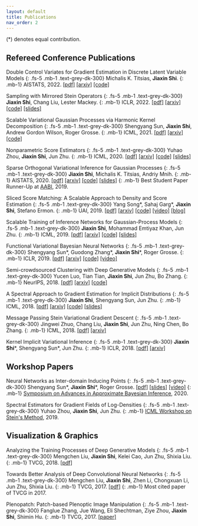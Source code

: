 ```yaml
---
layout: default
title: Publications
nav_order: 2
---
```


(\*) denotes equal contribution.

<!-- 
## Preprints
-->

## Refereed Conference Publications

Double Control Variates for Gradient Estimation in Discrete Latent Variable Models
{: .fs-5 .mb-1 .text-grey-dk-300}
Michalis K. Titsias, **Jiaxin Shi**.
{: .mb-1}
AISTATS, 2022.
[[pdf]](https://arxiv.org/pdf/2111.05300.pdf)
[[arxiv]](https://arxiv.org/abs/2111.05300)
[[code]](https://github.com/thjashin/double-cv)

Sampling with Mirrored Stein Operators
{: .fs-5 .mb-1 .text-grey-dk-300}
**Jiaxin Shi**, Chang Liu, Lester Mackey.
{: .mb-1}
ICLR, 2022.
[[pdf]](https://arxiv.org/pdf/2106.12506.pdf)
[[arxiv]](https://arxiv.org/abs/2106.12506)
[[code]](https://github.com/thjashin/mirror-stein-samplers)
[[slides]](https://thjashin.github.io/talks/mirror-stein-samplers.pdf)

Scalable Variational Gaussian Processes via Harmonic Kernel Decomposition
{: .fs-5 .mb-1 .text-grey-dk-300}
Shengyang Sun, **Jiaxin Shi**, Andrew Gordon Wilson, Roger Grosse.
{: .mb-1}
ICML, 2021.
[[pdf]](https://arxiv.org/pdf/2106.05992)
[[arxiv]](https://arxiv.org/abs/2106.05992)
[[code]](https://github.com/ssydasheng/Harmonic-Kernel-Decomposition)

Nonparametric Score Estimators
{: .fs-5 .mb-1 .text-grey-dk-300}
Yuhao Zhou, **Jiaxin Shi**, Jun Zhu.
{: .mb-1}
ICML, 2020.
[[pdf]](https://arxiv.org/pdf/2005.10099)
[[arxiv]](https://arxiv.org/abs/2005.10099)
[[code]](https://github.com/miskcoo/kscore)
[[slides]](http://ml.cs.tsinghua.edu.cn/~yuhao/slides/nonparametric%20score%20estimators,%20icml2020.pdf)

Sparse Orthogonal Variational Inference for Gaussian Processes
{: .fs-5 .mb-1 .text-grey-dk-300}
**Jiaxin Shi**, Michalis K. Titsias, Andriy Mnih.
{: .mb-1}
AISTATS, 2020.
[[pdf]](https://arxiv.org/pdf/1910.10596)
[[arxiv]](https://arxiv.org/abs/1910.10596)
[[code]](https://github.com/thjashin/solvegp)
[[slides]](http://ml.cs.tsinghua.edu.cn/~jiaxin/talks/solvegp-aistats.pdf)
{: .mb-1}
Best Student Paper Runner-Up at [AABI](http://approximateinference.org/), 2019.

Sliced Score Matching: A Scalable Approach to Density and Score Estimation
{: .fs-5 .mb-1 .text-grey-dk-300}
Yang Song\*, Sahaj Garg\*, **Jiaxin Shi**, Stefano Ermon.
{: .mb-1}
UAI, 2019.
[[pdf]](https://arxiv.org/pdf/1905.07088)
[[arxiv]](https://arxiv.org/abs/1905.07088)
[[code]](https://github.com/ermongroup/sliced_score_matching)
[[video]](https://www.youtube.com/watch?v=lapaQrdYIWg)
[[blog]](https://ermongroup.github.io/blog/ssm/)

Scalable Training of Inference Networks for Gaussian-Process Models
{: .fs-5 .mb-1 .text-grey-dk-300}
**Jiaxin Shi**, Mohammad Emtiyaz Khan, Jun Zhu.
{: .mb-1}
ICML, 2019. 
[[pdf]](https://arxiv.org/pdf/1905.10969.pdf)
[[arxiv]](https://arxiv.org/abs/1905.10969)
[[code]](https://github.com/thjashin/gp-infer-net)
[[slides]](http://ml.cs.tsinghua.edu.cn/~jiaxin/talks/gpnet-may30.pdf)

Functional Variational Bayesian Neural Networks
{: .fs-5 .mb-1 .text-grey-dk-300}
Shengyang Sun\*, Guodong Zhang\*, **Jiaxin Shi**\*, Roger Grosse.
{: .mb-1}
ICLR, 2019.
[[pdf]](https://arxiv.org/pdf/1903.05779.pdf)
[[arxiv]](https://arxiv.org/abs/1903.05779)
[[code]](https://github.com/ssydasheng/FBNN)
[[video]](https://slideslive.com/38922672/invited-talk-functional-variational-bayesian-neural-networks)
<!-- {: .mb-1} -->
<!-- Preliminary version presented at [NeurIPS BDL Workshop](http://bayesiandeeplearning.org/), 2018. -->

Semi-crowdsourced Clustering with Deep Generative Models
{: .fs-5 .mb-1 .text-grey-dk-300}
Yucen Luo, Tian Tian, **Jiaxin Shi**, Jun Zhu, Bo Zhang. 
{: .mb-1}
NeurIPS, 2018.
[[pdf]](https://arxiv.org/pdf/1810.11971.pdf)
[[arxiv]](https://arxiv.org/abs/1810.11971)
[[code]](https://github.com/xinmei9322/semicrowd)
<!-- {: .mb-1} -->
<!-- Preliminary version presented at [ICML TADGM Workshop](https://sites.google.com/view/tadgm/home), 2018. -->

A Spectral Approach to Gradient Estimation for Implicit Distributions
{: .fs-5 .mb-1 .text-grey-dk-300}
**Jiaxin Shi**, Shengyang Sun, Jun Zhu.
{: .mb-1}
ICML, 2018. 
[[pdf]](https://arxiv.org/pdf/1806.02925.pdf)
[[arxiv]](https://arxiv.org/abs/1806.02925)
[[code]](https://github.com/thjashin/spectral-stein-grad)
[[slides]](http://ml.cs.tsinghua.edu.cn/~jiaxin/talks/ssge-icml-18.pdf)

Message Passing Stein Variational Gradient Descent
{: .fs-5 .mb-1 .text-grey-dk-300}
Jingwei Zhuo, Chang Liu, **Jiaxin Shi**, Jun Zhu, Ning Chen, Bo Zhang.
{: .mb-1}
ICML, 2018. 
[[pdf]](http://proceedings.mlr.press/v80/zhuo18a/zhuo18a.pdf)
[[arxiv]](https://arxiv.org/abs/1711.04425)

Kernel Implicit Variational Inference
{: .fs-5 .mb-1 .text-grey-dk-300}
**Jiaxin Shi**\*, Shengyang Sun\*, Jun Zhu.
{: .mb-1}
ICLR, 2018.
[[pdf]](https://arxiv.org/pdf/1705.10119.pdf)
[[arxiv]](https://arxiv.org/abs/1705.10119)
<!-- {: .mb-1} -->
<!-- Preliminary version presented at [ICML Workshop on Implicit Models](https://sites.google.com/view/implicitmodels/), 2017. -->

## Workshop Papers

Neural Networks as Inter-domain Inducing Points
{: .fs-5 .mb-1 .text-grey-dk-300}
Shengyang Sun*, **Jiaxin Shi**\*, Roger Grosse. 
[[pdf]](https://openreview.net/pdf?id=NgqYp7sAW6t)
[[slides]](http://thjashin.github.io/talks/nn-as-sparse-gp.pdf)
[[video]](https://www.youtube.com/watch?v=y29G0aRshy0&t=2s)
{: .mb-1}
[Symposium on Advances in Approximate Bayesian Inference](http://approximateinference.org/), 2020.

Spectral Estimators for Gradient Fields of Log-Densities
{: .fs-5 .mb-1 .text-grey-dk-300}
Yuhao Zhou, **Jiaxin Shi**, Jun Zhu.
{: .mb-1}
[ICML Workshop on Stein's Method](https://steinworkshop.github.io/), 2019.

<!--
Functional Variational Bayesian Neural Networks
{: .fs-5 .mb-1 .text-grey-dk-300}
Shengyang Sun\*, Guodong Zhang\*, **Jiaxin Shi**\*, Roger Grosse.
{: .mb-1}
NeurIPS Bayesian Deep Learning Workshop, Montréal, Canada, 2018.
[[pdf]](http://bayesiandeeplearning.org/2018/papers/12.pdf)
-->

<!--
Semi-crowdsourced Clustering with Deep Generative Models
{: .fs-5 .mb-1 .text-grey-dk-300}
Yucen Luo, Tian Tian, **Jiaxin Shi**, Jun Zhu, Bo Zhang.
{: .mb-1}
ICML Workshop on Theoretical Foundations and Applications of Deep Generative Models, Stockholm, Sweden, 2018.
[[pdf]](https://drive.google.com/open?id=1waXNf7-Mko4A0WvGVnlMndRRvEMCT3YX)
-->

<!--
Implicit Variational Inference with Kernel Density Ratio Fitting
{: .fs-5 .mb-1 .text-grey-dk-300}
**Jiaxin Shi**, Shengyang Sun, Jun Zhu.
{: .mb-1}
ICML Workshop on Implicit Models, Sydney, Australia, 2017.
[[pdf]](http://ml.cs.tsinghua.edu.cn/~jun/pub/implicit-vi-kdrf.pdf)
-->

## Visualization & Graphics

Analyzing the Training Processes of Deep Generative Models
{: .fs-5 .mb-1 .text-grey-dk-300}
Mengchen Liu, **Jiaxin Shi**, Kelei Cao, Jun Zhu, Shixia Liu.
{: .mb-1}
TVCG, 2018.
[[pdf]](http://shixialiu.com/publications/dgmtracker/paper.pdf)

Towards Better Analysis of Deep Convolutional Neural Networks
{: .fs-5 .mb-1 .text-grey-dk-300}
Mengchen Liu, **Jiaxin Shi**, Zhen Li, Chongxuan Li, Jun Zhu, Shixia Liu.
{: .mb-1}
TVCG, 2017.
[[pdf]](http://shixialiu.com/publications/cnnvis/paper.pdf)
{: .mb-1}
Most cited paper of TVCG in 2017.

Plenopatch: Patch-based Plenoptic Image Manipulation
{: .fs-5 .mb-1 .text-grey-dk-300}
Fanglue Zhang, Jue Wang, Eli Shechtman, Ziye Zhou, **Jiaxin Shi**, Shimin Hu.
{: .mb-1}
TVCG, 2017.
[[paper]](https://ieeexplore.ieee.org/document/7414488)
